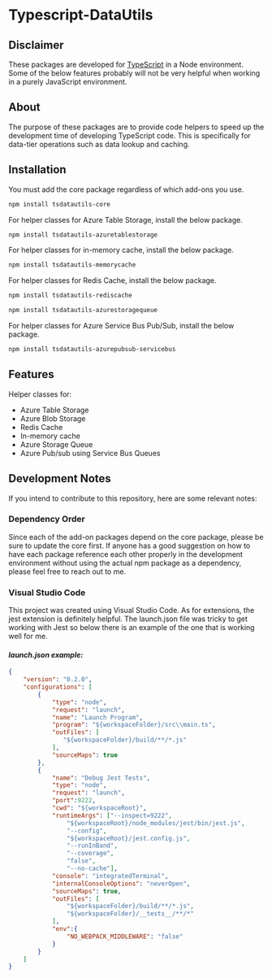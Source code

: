 # Typescript-DataUtils

## Disclaimer

These packages are developed for [TypeScript](http://www.typescriptlang.org/) in a Node environment. Some of the below features probably will not be very helpful when working in a purely JavaScript environment.

## About

The purpose of these packages are to provide code helpers to speed up the development time of developing TypeScript code. This is specifically for data-tier operations such as data lookup and caching.

## Installation

You must add the core package regardless of which add-ons you use.

```sh
npm install tsdatautils-core
```

For helper classes for Azure Table Storage, install the below package.

```sh
npm install tsdatautils-azuretablestorage
```

For helper classes for in-memory cache, install the below package.

```sh
npm install tsdatautils-memorycache
```

For helper classes for Redis Cache, install the below package.

```sh
npm install tsdatautils-rediscache
```

```sh
npm install tsdatautils-azurestoragequeue
```

For helper classes for Azure Service Bus Pub/Sub, install the below package.

```sh
npm install tsdatautils-azurepubsub-servicebus
```

## Features

Helper classes for:

* Azure Table Storage
* Azure Blob Storage
* Redis Cache
* In-memory cache
* Azure Storage Queue
* Azure Pub/sub using Service Bus Queues

## Development Notes

If you intend to contribute to this repository, here are some relevant notes:

### Dependency Order

Since each of the add-on packages depend on the core package, please be sure to update the core first. If anyone has a good suggestion on how to have each package reference each other properly in the development environment without using the actual npm package as a dependency, please feel free to reach out to me.

### Visual Studio Code

This project was created using Visual Studio Code. As for extensions, the jest extension is definitely helpful. The launch.json file was tricky to get working with Jest so below there is an example of the one that is working well for me.

#### _launch.json example:_

```json
{
    "version": "0.2.0",
    "configurations": [
        {
            "type": "node",
            "request": "launch",
            "name": "Launch Program",
            "program": "${workspaceFolder}/src\\main.ts",
            "outFiles": [
               "${workspaceFolder}/build/**/*.js"
            ],
            "sourceMaps": true
        },
        {
            "name": "Debug Jest Tests",
            "type": "node",
            "request": "launch",
            "port":9222,
            "cwd": "${workspaceRoot}",
            "runtimeArgs": ["--inspect=9222",
                "${workspaceRoot}/node_modules/jest/bin/jest.js",
                "--config",
                "${workspaceRoot}/jest.config.js",
                "--runInBand",
                "--coverage",
                "false",
                "--no-cache"],
            "console": "integratedTerminal",
            "internalConsoleOptions": "neverOpen",
            "sourceMaps": true,
            "outFiles": [
                "${workspaceFolder}/build/**/*.js",
                "${workspaceFolder}/__tests__/**/*"
            ],
            "env":{
                "NO_WEBPACK_MIDDLEWARE": "false"
            }
        }
    ]
}
```